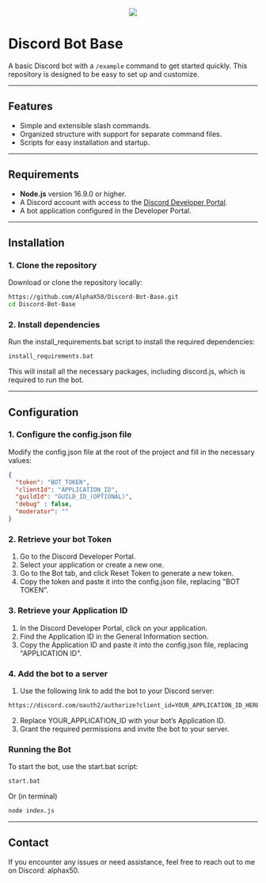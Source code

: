 <center><img src="https://fiverr-res.cloudinary.com/images/t_main1,q_auto,f_auto,q_auto,f_auto/gigs/320107669/original/484a05a1378ca78e78476b061c4844b13da2d21c/create-a-discord-bot-with-bunch-of-features.png" /></center>

# Discord Bot Base

A basic Discord bot with a `/example` command to get started quickly. This repository is designed to be easy to set up and customize.

---

## Features

- Simple and extensible slash commands.
- Organized structure with support for separate command files.
- Scripts for easy installation and startup.

---

## Requirements

- **Node.js** version 16.9.0 or higher.
- A Discord account with access to the [Discord Developer Portal](https://discord.com/developers/applications).
- A bot application configured in the Developer Portal.

---

## Installation

### 1. Clone the repository

Download or clone the repository locally:
```bash
https://github.com/AlphaX50/Discord-Bot-Base.git
cd Discord-Bot-Base
```

### 2. Install dependencies

Run the install_requirements.bat script to install the required dependencies:

```bash
install_requirements.bat
```

This will install all the necessary packages, including discord.js, which is required to run the bot.

---

## Configuration

### 1. Configure the config.json file

Modify the config.json file at the root of the project and fill in the necessary values:

```json
{
  "token": "BOT_TOKEN",
  "clientId": "APPLICATION_ID",
  "guildId": "GUILD_ID_(OPTIONAL)",
  "debug" : false,
  "moderator": ""
}
```

### 2. Retrieve your bot Token

1. Go to the Discord Developer Portal.
2. Select your application or create a new one.
3. Go to the Bot tab, and click Reset Token to generate a new token.
4. Copy the token and paste it into the config.json file, replacing "BOT TOKEN".

### 3. Retrieve your Application ID

1. In the Discord Developer Portal, click on your application.
2. Find the Application ID in the General Information section.
3. Copy the Application ID and paste it into the config.json file, replacing "APPLICATION ID".

### 4. Add the bot to a server

1. Use the following link to add the bot to your Discord server:
```bash
https://discord.com/oauth2/authorize?client_id=YOUR_APPLICATION_ID_HERE&scope=bot%20applications.commands&permissions=8
```
2. Replace YOUR_APPLICATION_ID with your bot’s Application ID.
3. Grant the required permissions and invite the bot to your server.

### Running the Bot

To start the bot, use the start.bat script:

```bash
start.bat
```
Or (in terminal)

```bash
node index.js
```
---

## Contact

If you encounter any issues or need assistance, feel free to reach out to me on Discord: alphax50.
